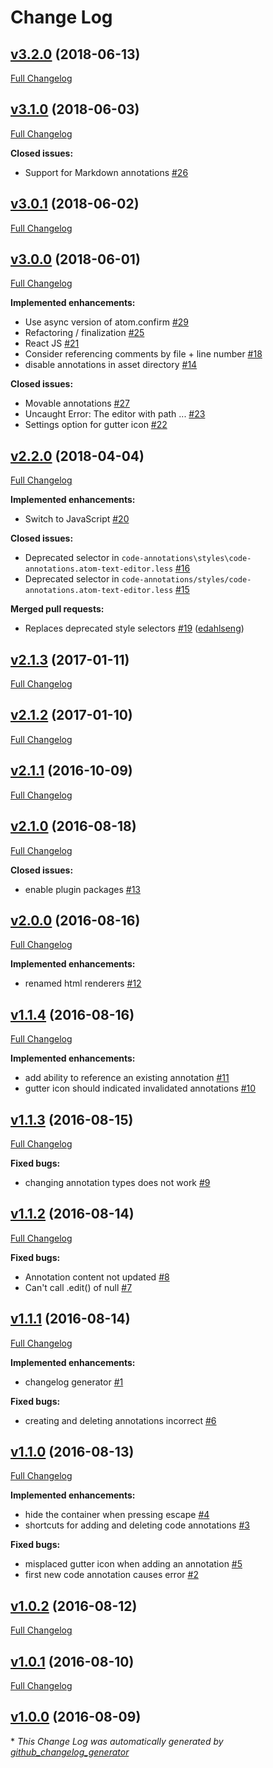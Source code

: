 # Change Log

## [v3.2.0](https://github.com/jneuendorf/code-annotations/tree/v3.2.0) (2018-06-13)
[Full Changelog](https://github.com/jneuendorf/code-annotations/compare/v3.1.0...v3.2.0)

## [v3.1.0](https://github.com/jneuendorf/code-annotations/tree/v3.1.0) (2018-06-03)
[Full Changelog](https://github.com/jneuendorf/code-annotations/compare/v3.0.1...v3.1.0)

**Closed issues:**

- Support for Markdown annotations [\#26](https://github.com/jneuendorf/code-annotations/issues/26)

## [v3.0.1](https://github.com/jneuendorf/code-annotations/tree/v3.0.1) (2018-06-02)
[Full Changelog](https://github.com/jneuendorf/code-annotations/compare/v3.0.0...v3.0.1)

## [v3.0.0](https://github.com/jneuendorf/code-annotations/tree/v3.0.0) (2018-06-01)
[Full Changelog](https://github.com/jneuendorf/code-annotations/compare/v2.2.0...v3.0.0)

**Implemented enhancements:**

- Use async version of atom.confirm [\#29](https://github.com/jneuendorf/code-annotations/issues/29)
- Refactoring / finalization [\#25](https://github.com/jneuendorf/code-annotations/issues/25)
- React JS [\#21](https://github.com/jneuendorf/code-annotations/issues/21)
- Consider referencing comments by file + line number [\#18](https://github.com/jneuendorf/code-annotations/issues/18)
- disable annotations in asset directory [\#14](https://github.com/jneuendorf/code-annotations/issues/14)

**Closed issues:**

- Movable annotations [\#27](https://github.com/jneuendorf/code-annotations/issues/27)
- Uncaught Error: The editor with path ... [\#23](https://github.com/jneuendorf/code-annotations/issues/23)
- Settings option for gutter icon [\#22](https://github.com/jneuendorf/code-annotations/issues/22)

## [v2.2.0](https://github.com/jneuendorf/code-annotations/tree/v2.2.0) (2018-04-04)
[Full Changelog](https://github.com/jneuendorf/code-annotations/compare/v2.1.3...v2.2.0)

**Implemented enhancements:**

- Switch to JavaScript [\#20](https://github.com/jneuendorf/code-annotations/issues/20)

**Closed issues:**

- Deprecated selector in `code-annotations\styles\code-annotations.atom-text-editor.less` [\#16](https://github.com/jneuendorf/code-annotations/issues/16)
- Deprecated selector in `code-annotations/styles/code-annotations.atom-text-editor.less` [\#15](https://github.com/jneuendorf/code-annotations/issues/15)

**Merged pull requests:**

- Replaces deprecated style selectors [\#19](https://github.com/jneuendorf/code-annotations/pull/19) ([edahlseng](https://github.com/edahlseng))

## [v2.1.3](https://github.com/jneuendorf/code-annotations/tree/v2.1.3) (2017-01-11)
[Full Changelog](https://github.com/jneuendorf/code-annotations/compare/v2.1.2...v2.1.3)

## [v2.1.2](https://github.com/jneuendorf/code-annotations/tree/v2.1.2) (2017-01-10)
[Full Changelog](https://github.com/jneuendorf/code-annotations/compare/v2.1.1...v2.1.2)

## [v2.1.1](https://github.com/jneuendorf/code-annotations/tree/v2.1.1) (2016-10-09)
[Full Changelog](https://github.com/jneuendorf/code-annotations/compare/v2.1.0...v2.1.1)

## [v2.1.0](https://github.com/jneuendorf/code-annotations/tree/v2.1.0) (2016-08-18)
[Full Changelog](https://github.com/jneuendorf/code-annotations/compare/v2.0.0...v2.1.0)

**Closed issues:**

- enable plugin packages [\#13](https://github.com/jneuendorf/code-annotations/issues/13)

## [v2.0.0](https://github.com/jneuendorf/code-annotations/tree/v2.0.0) (2016-08-16)
[Full Changelog](https://github.com/jneuendorf/code-annotations/compare/v1.1.4...v2.0.0)

**Implemented enhancements:**

- renamed html renderers [\#12](https://github.com/jneuendorf/code-annotations/issues/12)

## [v1.1.4](https://github.com/jneuendorf/code-annotations/tree/v1.1.4) (2016-08-16)
[Full Changelog](https://github.com/jneuendorf/code-annotations/compare/v1.1.3...v1.1.4)

**Implemented enhancements:**

- add ability to reference an existing annotation [\#11](https://github.com/jneuendorf/code-annotations/issues/11)
- gutter icon should indicated invalidated annotations [\#10](https://github.com/jneuendorf/code-annotations/issues/10)

## [v1.1.3](https://github.com/jneuendorf/code-annotations/tree/v1.1.3) (2016-08-15)
[Full Changelog](https://github.com/jneuendorf/code-annotations/compare/v1.1.2...v1.1.3)

**Fixed bugs:**

- changing annotation types does not work [\#9](https://github.com/jneuendorf/code-annotations/issues/9)

## [v1.1.2](https://github.com/jneuendorf/code-annotations/tree/v1.1.2) (2016-08-14)
[Full Changelog](https://github.com/jneuendorf/code-annotations/compare/v1.1.1...v1.1.2)

**Fixed bugs:**

- Annotation content not updated [\#8](https://github.com/jneuendorf/code-annotations/issues/8)
- Can't call .edit\(\) of null [\#7](https://github.com/jneuendorf/code-annotations/issues/7)

## [v1.1.1](https://github.com/jneuendorf/code-annotations/tree/v1.1.1) (2016-08-14)
[Full Changelog](https://github.com/jneuendorf/code-annotations/compare/v1.1.0...v1.1.1)

**Implemented enhancements:**

- changelog generator [\#1](https://github.com/jneuendorf/code-annotations/issues/1)

**Fixed bugs:**

- creating and deleting annotations incorrect [\#6](https://github.com/jneuendorf/code-annotations/issues/6)

## [v1.1.0](https://github.com/jneuendorf/code-annotations/tree/v1.1.0) (2016-08-13)
[Full Changelog](https://github.com/jneuendorf/code-annotations/compare/v1.0.2...v1.1.0)

**Implemented enhancements:**

- hide the container when pressing escape [\#4](https://github.com/jneuendorf/code-annotations/issues/4)
- shortcuts for adding and deleting code annotations [\#3](https://github.com/jneuendorf/code-annotations/issues/3)

**Fixed bugs:**

- misplaced gutter icon when adding an annotation [\#5](https://github.com/jneuendorf/code-annotations/issues/5)
- first new code annotation causes error [\#2](https://github.com/jneuendorf/code-annotations/issues/2)

## [v1.0.2](https://github.com/jneuendorf/code-annotations/tree/v1.0.2) (2016-08-12)
[Full Changelog](https://github.com/jneuendorf/code-annotations/compare/v1.0.1...v1.0.2)

## [v1.0.1](https://github.com/jneuendorf/code-annotations/tree/v1.0.1) (2016-08-10)
[Full Changelog](https://github.com/jneuendorf/code-annotations/compare/v1.0.0...v1.0.1)

## [v1.0.0](https://github.com/jneuendorf/code-annotations/tree/v1.0.0) (2016-08-09)


\* *This Change Log was automatically generated by [github_changelog_generator](https://github.com/skywinder/Github-Changelog-Generator)*